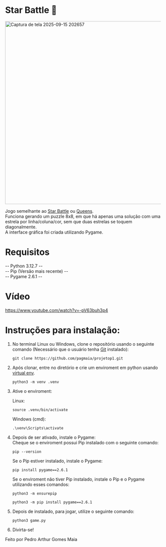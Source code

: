 
# Star Battle 🌟
<img width="795" height="590" alt="Captura de tela 2025-09-15 202657" src="https://github.com/user-attachments/assets/8ab8a3c3-de2f-40ff-af53-f10cd619c1e1" /> 


Jogo semelhante ao [Star Battle](https://starbattle.puzzlebaron.com/play.php) ou [Queens](https://www.linkedin.com/games/queens).  
Funciona gerando um puzzle 8x8, em que há apenas uma solução com uma estrela por linha/coluna/cor, sem que duas estrelas se toquem diagonalmente.  
A interface gráfica foi criada utilizando Pygame.  
# Requisitos 
-- Python 3.12.7 --  
-- Pip (Versão mais recente) --  
-- Pygame 2.6.1 -- 

# Vídeo
https://www.youtube.com/watch?v=-pV63buh3p4  

# Instruções para instalação:
1. No terminal Linux ou Windows, clone o repositório usando o seguinte comando (Necessário que o usuário tenha [Git](https://git-scm.com/downloads) instalado):
   ```
   git clone https://github.com/pagmaia/projetop1.git
   ```
2. Após clonar, entre no diretório e crie um enviroment em python usando [virtual env](https://virtualenv.pypa.io/en/latest/installation.html).
   ```
   python3 -m venv .venv
   ```
3. Ative o enviroment:

   Linux:
   ```
   source .venv/bin/activate
   ```
   Windows (cmd):
   ```
   .\venv\Scripts\activate
   ```
5. Depois de ser ativado, instale o Pygame:  
   Cheque se o enviroment possui Pip instalado com o seguinte comando:  
   ```
   pip --version
   ```
   Se o Pip estiver instalado, instale o Pygame:    
   ```
   pip install pygame==2.6.1
   ```
   Se o enviroment não tiver Pip instalado, instale o Pip e o Pygame utilizando esses comandos:
   ```
   python3 -m ensurepip
   ```
   ```
   python3 -m pip install pygame==2.6.1
   ```
7. Depois de instalado, para jogar, utilize o seguinte comando:
   ```
   python3 game.py
   ```
8. Divirta-se!

Feito por Pedro Arthur Gomes Maia
